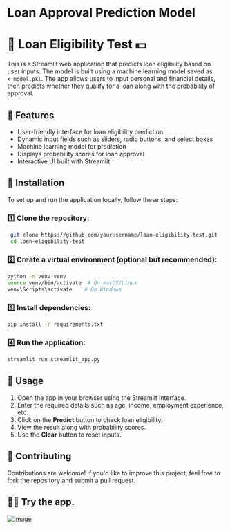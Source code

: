 # Loan Approval Prediction Model

# 🏦 Loan Eligibility Test 💵

This is a Streamlit web application that predicts loan eligibility based on user inputs. The model is built using a machine learning model saved as `k_model.pkl`. The app allows users to input personal and financial details, then predicts whether they qualify for a loan along with the probability of approval.

## 🚀 Features
- User-friendly interface for loan eligibility prediction
- Dynamic input fields such as sliders, radio buttons, and select boxes
- Machine learning model for prediction
- Displays probability scores for loan approval
- Interactive UI built with Streamlit

## 📌 Installation
To set up and run the application locally, follow these steps:

### 1️⃣ Clone the repository:
```bash
 git clone https://github.com/yourusername/loan-eligibility-test.git
 cd loan-eligibility-test
```

### 2️⃣ Create a virtual environment (optional but recommended):
```bash
python -m venv venv
source venv/bin/activate  # On macOS/Linux
venv\Scripts\activate    # On Windows
```

### 3️⃣ Install dependencies:
```bash
pip install -r requirements.txt
```

### 4️⃣ Run the application:
```bash
streamlit run streamlit_app.py
```

## 🎯 Usage
1. Open the app in your browser using the Streamlit interface.
2. Enter the required details such as age, income, employment experience, etc.
3. Click on the **Predict** button to check loan eligibility.
4. View the result along with probability scores.
5. Use the **Clear** button to reset inputs.

## 🤝 Contributing
Contributions are welcome! If you'd like to improve this project, feel free to fork the repository and submit a pull request.

## 🧑‍💻 Try the app.
[![image](https://github.com/user-attachments/assets/406ea84a-033f-4c39-87f2-b87c43ce84f6)
](https://loan-for-me.streamlit.app/)
